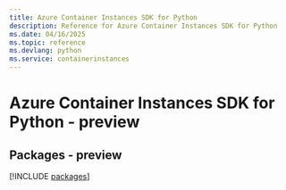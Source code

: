 ```yaml
---
title: Azure Container Instances SDK for Python
description: Reference for Azure Container Instances SDK for Python
ms.date: 04/16/2025
ms.topic: reference
ms.devlang: python
ms.service: containerinstances
---
```

# Azure Container Instances SDK for Python - preview
## Packages - preview
[!INCLUDE [packages](container-instances-index.md)]